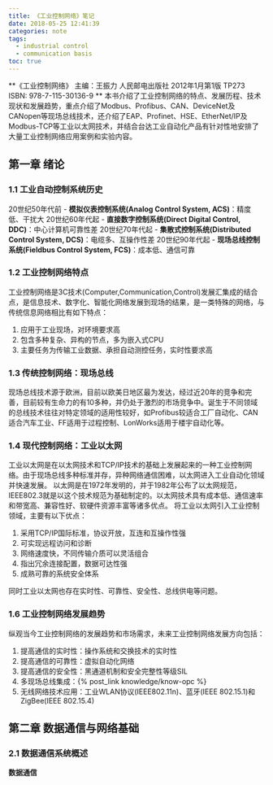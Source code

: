 ```yaml
---
title: 《工业控制网络》笔记
date: 2018-05-25 12:41:39
categories: note
tags:
  - industrial control
  - communication basis
toc: true
---
```


**《工业控制网络》 主编：王振力 人民邮电出版社 2012年1月第1版 TP273 ISBN: 978-7-115-30136-9 **
本书介绍了工业控制网络的特点、发展历程、技术现状和发展趋势，重点介绍了Modbus、Profibus、CAN、DeviceNet及CANopen等现场总线技术，还介绍了EAP、Profinet、HSE、EtherNet/IP及Modbus-TCP等工业以太网技术，并结合台达工业自动化产品有针对性地安排了大量工业控制网络应用案例和实验内容。
<!-- more -->

<!-- toc -->

## 第一章 绪论 ##

### 1.1 工业自动控制系统历史 ###
20世纪50年代前 - **模拟仪表控制系统(Analog Control System, ACS)**：精度低、干扰大
20世纪60年代起 - **直接数字控制系统(Direct Digital Control, DDC)**：中心计算机可靠性差
20世纪70年代起 - **集散式控制系统(Distributed Control System, DCS)**：电缆多、互操作性差
20世纪90年代起 - **现场总线控制系统(Fieldbus Control System, FCS)**：成本低、通信可靠

### 1.2 工业控制网络特点 ###
工业控制网络是3C技术(Computer,Communication,Control)发展汇集成的结合点，是信息技术、数字化、智能化网络发展到现场的结果，是一类特殊的网络，与传统信息网络相比有如下特点：
1. 应用于工业现场，对环境要求高
2. 包含多种复杂、异构的节点，多为嵌入式CPU
3. 主要任务为传输工业数据、承担自动测控任务，实时性要求高

### 1.3 传统控制网络：现场总线 ###
现场总线技术源于欧洲，目前以欧美日地区最为发达，经过近20年的竞争和完善，目前较有生命力的有10多种，并仍处于激烈的市场竞争中。诞生于不同领域的总线技术往往对特定领域的适用性较好，如Profibus较适合工厂自动化、CAN适合汽车工业、FF适用于过程控制、LonWorks适用于楼宇自动化等。

### 1.4 现代控制网络：工业以太网 ###
工业以太网是在以太网技术和TCP/IP技术的基础上发展起来的一种工业控制网络。由于现场总线多种标准并存，异种网络通信困难，以太网进入工业自动化领域并快速发展。
以太网是在1972年发明的，并于1982年公布了以太网规范，IEEE802.3就是以这个技术规范为基础制定的。以太网技术具有成本低、通信速率和带宽高、兼容性好、软硬件资源丰富等诸多优点。
将工业以太网引入工业控制领域，主要有以下优点：
1. 采用TCP/IP国际标准，协议开放，互连和互操作性强
2. 可实现远程访问和诊断
3. 网络速度快，不同传输介质可以灵活组合
4. 指出冗余连接配置，数据可达性强
5. 成熟可靠的系统安全体系

同时工业以太网也存在实时性、可靠性、安全性、总线供电等问题。

### 1.6 工业控制网络发展趋势 ###
纵观当今工业控制网络的发展趋势和市场需求，未来工业控制网络发展方向包括：
1. 提高通信的实时性：操作系统和交换技术的实时性
2. 提高通信的可靠性：虚拟自动化网络
3. 提高通信的安全性：黑通道机制和安全完整性等级SIL
4. 多现场总线集成：{% post_link knowledge/know-opc %}
5. 无线网络技术应用：工业WLAN协议(IEEE802.11n)、蓝牙(IEEE 802.15.1)和ZigBee(IEEE 802.15.4)

## 第二章 数据通信与网络基础 ##

### 2.1 数据通信系统概述 ###
**数据通信**